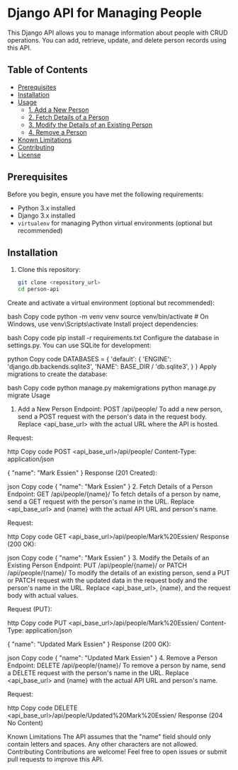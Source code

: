 # Django API for Managing People

This Django API allows you to manage information about people with CRUD operations. You can add, retrieve, update, and delete person records using this API.

## Table of Contents

- [Prerequisites](#prerequisites)
- [Installation](#installation)
- [Usage](#usage)
  - [1. Add a New Person](#1-add-a-new-person)
  - [2. Fetch Details of a Person](#2-fetch-details-of-a-person)
  - [3. Modify the Details of an Existing Person](#3-modify-the-details-of-an-existing-person)
  - [4. Remove a Person](#4-remove-a-person)
- [Known Limitations](#known-limitations)
- [Contributing](#contributing)
- [License](#license)

## Prerequisites

Before you begin, ensure you have met the following requirements:

- Python 3.x installed
- Django 3.x installed
- `virtualenv` for managing Python virtual environments (optional but recommended)

## Installation

1. Clone this repository:

   ```bash
   git clone <repository_url>
   cd person-api
Create and activate a virtual environment (optional but recommended):

bash
Copy code
python -m venv venv
source venv/bin/activate  # On Windows, use venv\Scripts\activate
Install project dependencies:

bash
Copy code
pip install -r requirements.txt
Configure the database in settings.py. You can use SQLite for development:

python
Copy code
DATABASES = {
    'default': {
        'ENGINE': 'django.db.backends.sqlite3',
        'NAME': BASE_DIR / 'db.sqlite3',
    }
}
Apply migrations to create the database:

bash
Copy code
python manage.py makemigrations
python manage.py migrate
Usage
1. Add a New Person
Endpoint: POST /api/people/
To add a new person, send a POST request with the person's data in the request body. Replace <api_base_url> with the actual URL where the API is hosted.

Request:

http
Copy code
POST <api_base_url>/api/people/
Content-Type: application/json

{
    "name": "Mark Essien"
}
Response (201 Created):

json
Copy code
{
    "name": "Mark Essien"
}
2. Fetch Details of a Person
Endpoint: GET /api/people/{name}/
To fetch details of a person by name, send a GET request with the person's name in the URL. Replace <api_base_url> and {name} with the actual API URL and person's name.

Request:

http
Copy code
GET <api_base_url>/api/people/Mark%20Essien/
Response (200 OK):

json
Copy code
{
    "name": "Mark Essien"
}
3. Modify the Details of an Existing Person
Endpoint: PUT /api/people/{name}/ or PATCH /api/people/{name}/
To modify the details of an existing person, send a PUT or PATCH request with the updated data in the request body and the person's name in the URL. Replace <api_base_url>, {name}, and the request body with actual values.

Request (PUT):

http
Copy code
PUT <api_base_url>/api/people/Mark%20Essien/
Content-Type: application/json

{
    "name": "Updated Mark Essien"
}
Response (200 OK):

json
Copy code
{
    "name": "Updated Mark Essien"
}
4. Remove a Person
Endpoint: DELETE /api/people/{name}/
To remove a person by name, send a DELETE request with the person's name in the URL. Replace <api_base_url> and {name} with the actual API URL and person's name.

Request:

http
Copy code
DELETE <api_base_url>/api/people/Updated%20Mark%20Essien/
Response (204 No Content)

Known Limitations
The API assumes that the "name" field should only contain letters and spaces. Any other characters are not allowed.
Contributing
Contributions are welcome! Feel free to open issues or submit pull requests to improve this API.
